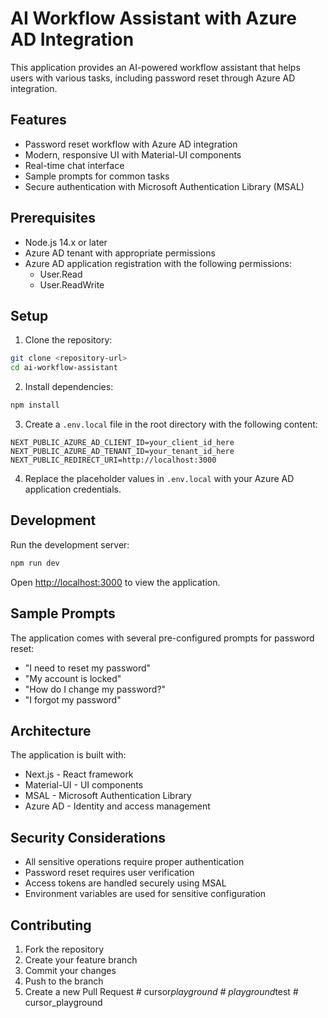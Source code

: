 # AI Workflow Assistant with Azure AD Integration

This application provides an AI-powered workflow assistant that helps users with various tasks, including password reset through Azure AD integration.

## Features

- Password reset workflow with Azure AD integration
- Modern, responsive UI with Material-UI components
- Real-time chat interface
- Sample prompts for common tasks
- Secure authentication with Microsoft Authentication Library (MSAL)

## Prerequisites

- Node.js 14.x or later
- Azure AD tenant with appropriate permissions
- Azure AD application registration with the following permissions:
  - User.Read
  - User.ReadWrite

## Setup

1. Clone the repository:
```bash
git clone <repository-url>
cd ai-workflow-assistant
```

2. Install dependencies:
```bash
npm install
```

3. Create a `.env.local` file in the root directory with the following content:
```
NEXT_PUBLIC_AZURE_AD_CLIENT_ID=your_client_id_here
NEXT_PUBLIC_AZURE_AD_TENANT_ID=your_tenant_id_here
NEXT_PUBLIC_REDIRECT_URI=http://localhost:3000
```

4. Replace the placeholder values in `.env.local` with your Azure AD application credentials.

## Development

Run the development server:

```bash
npm run dev
```

Open [http://localhost:3000](http://localhost:3000) to view the application.

## Sample Prompts

The application comes with several pre-configured prompts for password reset:

- "I need to reset my password"
- "My account is locked"
- "How do I change my password?"
- "I forgot my password"

## Architecture

The application is built with:

- Next.js - React framework
- Material-UI - UI components
- MSAL - Microsoft Authentication Library
- Azure AD - Identity and access management

## Security Considerations

- All sensitive operations require proper authentication
- Password reset requires user verification
- Access tokens are handled securely using MSAL
- Environment variables are used for sensitive configuration

## Contributing

1. Fork the repository
2. Create your feature branch
3. Commit your changes
4. Push to the branch
5. Create a new Pull Request #   c u r s o r _ p l a y g r o u n d  
 #   p l a y g r o u n d _ t e s t  
 #   c u r s o r _ p l a y g r o u n d  
 